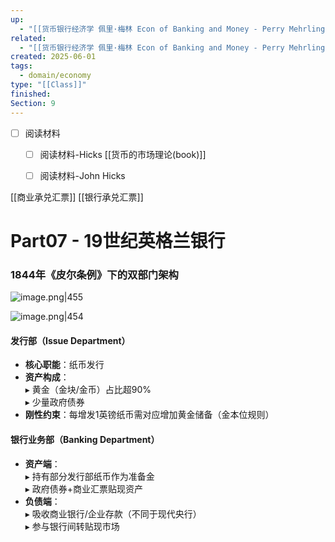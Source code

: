 ```yaml
---
up:
  - "[[货币银行经济学 佩里·梅林 Econ of Banking and Money - Perry Mehrling(course)]]"
related:
  - "[[货币银行经济学 佩里·梅林 Econ of Banking and Money - Perry Mehrling(course)]]"
created: 2025-06-01
tags:
  - domain/economy
type: "[[Class]]"
finished: 
Section: 9
---
```

- [ ] 阅读材料
	- [ ] 阅读材料-Hicks [[货币的市场理论(book)]]
	- [ ] 阅读材料-John Hicks



[[商业承兑汇票]]
[[银行承兑汇票]]


# Part07 - 19世纪英格兰银行



### 1844年《皮尔条例》下的双部门架构

![image.png|455](https://s1.vika.cn/space/2025/06/02/87144128b963416f872ada686c6aaa06)

![image.png|454](https://s1.vika.cn/space/2025/06/02/469eb583815d47768a3e514e3fc7804a)

#### **发行部（Issue Department）**

- **核心职能**：纸币发行
- **资产构成**：  
    ▸ 黄金（金块/金币）占比超90%  
    ▸ 少量政府债券
- **刚性约束**：每增发1英镑纸币需对应增加黄金储备（金本位规则）

#### **银行业务部（Banking Department）**

- **资产端**：  
    ▸ 持有部分发行部纸币作为准备金  
    ▸ 政府债券+商业汇票贴现资产
- **负债端**：  
    ▸ 吸收商业银行/企业存款（不同于现代央行）  
    ▸ 参与银行间转贴现市场
